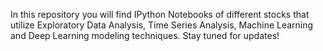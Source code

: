 In this repository you will find IPython Notebooks of different stocks that utilize Exploratory Data Analysis, Time Series Analysis, Machine Learning and Deep Learning modeling techniques. Stay tuned for updates! 
